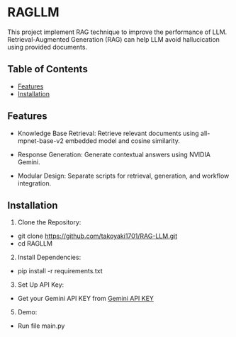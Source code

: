 # RAGLLM

This project implement RAG technique to improve the performance of LLM. Retrieval-Augmented Generation (RAG) can help LLM avoid hallucication using provided documents. 

## Table of Contents

- [Features](#features)
- [Installation](#installation)


## Features

- Knowledge Base Retrieval: Retrieve relevant documents using all-mpnet-base-v2 embedded model and cosine similarity.

- Response Generation: Generate contextual answers using NVIDIA Gemini.

- Modular Design: Separate scripts for retrieval, generation, and workflow integration.

## Installation

1. Clone the Repository:

- git clone https://github.com/takoyaki1701/RAG-LLM.git
- cd RAGLLM

2. Install Dependencies:

- pip install -r requirements.txt

3. Set Up API Key:
- Get your Gemini API KEY from [Gemini API KEY](https://aistudio.google.com/app/apikey)

5. Demo:
- Run file main.py
